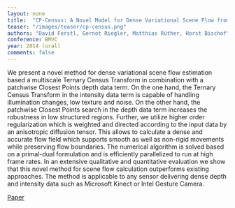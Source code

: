 ```yaml
---
layout: none
title:  "CP-Census: A Novel Model for Dense Variational Scene Flow from RGB-D Data"
teaser: "/images/teaser/cp-census.png"
authors: "David Ferstl, Gernot Riegler, Matthias Rüther, Horst Bischof"
conference: BMVC
year: 2014 (oral)
comments: false
---
```


We present a novel method for dense variational scene flow estimation based a multiscale Ternary Census Transform in combination with a patchwise Closest Points depth data term. On the one hand, the Ternary Census Transform in the intensity data term is capable of handling illumination changes, low texture and noise. On the other hand, the patchwise Closest Points search in the depth data term increases the robustness in low structured regions. Further, we utilize higher order regularization which is weighted and directed according to the input data by an anisotropic diffusion tensor. This allows to calculate a dense and accurate flow field which supports smooth as well as non-rigid movements while preserving flow boundaries. The numerical algorithm is solved based on a primal-dual formulation and is efficiently parallelized to run at high frame rates. In an extensive qualitative and quantitative evaluation we show that this novel method for scene flow calculation outperforms existing approaches. The method is applicable to any sensor delivering dense depth and intensity data such as Microsoft Kinect or Intel Gesture Camera.

[Paper](/papers/cp-census.pdf)
